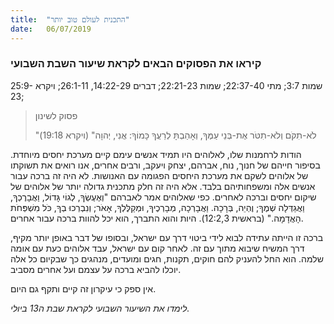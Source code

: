 ```yaml
---
title:  "התכנית לעולם טוב יותר"
date:   06/07/2019
---
```


### קיראו את הפסוקים הבאים לקראת שיעור השבת השבועי
שמות 3:7; מתי 22:37-40; שמות 22:21-23; דברים 14:22-29, 26:1-11; ויקרא 25:9-23;

> <p>פסוק לשינון</p>
> "לֹא-תִקֹּם וְלֹא-תִטֹּר אֶת-בְּנֵי עַמֶּךָ, וְאָהַבְתָּ לְרֵעֲךָ כָּמוֹךָ:  אֲנִי, יְהוָה" (ויקרא 19:18)

הודות לרחמנות שלו, לאלוהים היו תמיד אנשים עימם קיים מערכת יחסים מיוחדת. בסיפור חייהם של חנוך, נוח, אברהם, יצחק ויעקב, ורבים אחרים, אנו רואים את תשוקתו של אלוהים לשקם את מערכת היחסים הפגומה עם האנושות. לא היה זה ברכה עבור אנשים אלה ומשפחותיהם בלבד. אלא היה זה חלק מתכנית גדולה יותר של אלוהים של שיקום יחסים וברכה לאחרים. כפי שאלוהים אמר לאברהם "וְאֶעֶשְׂךָ, לְגוֹי גָּדוֹל, וַאֲבָרֶכְךָ, וַאֲגַדְּלָה שְׁמֶךָ; וֶהְיֵה, בְּרָכָה. וַאֲבָרְכָה, מְבָרְכֶיךָ, וּמְקַלֶּלְךָ, אָאֹר; וְנִבְרְכוּ בְךָ, כֹּל מִשְׁפְּחֹת הָאֲדָמָה." (בראשית 12:2,3).  היות והוא התברך, הוא יכל להוות ברכה עבור אחרים. 

ברכה זו הייתה עתידה לבוא לידי ביטוי דרך עם ישראל, ובסופו של דבר באופן יותר מקיף, דרך המשיח שיבוא מתוך עם זה. לאחר קום עם ישראל, עבד אלוהים כעת עם אומה שלמה. הוא החל להעניק להם חוקים, תקנות, חגים ומועדים, מנהגים כך שבקיום כל אלה יוכלו להביא ברכה על עצמם ועל אחרים מסביב. 

אין ספק כי עיקרון זה קיים ותקף גם היום.

_לימדו את השיעור השבועי לקראת שבת ה13 ביולי._